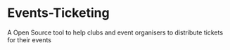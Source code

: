 # Events-Ticketing
A Open Source tool to help clubs and event organisers to distribute tickets for their events

